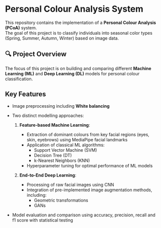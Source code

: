 # Personal Colour Analysis System

This repository contains the implementation of a **Personal Colour Analysis (PCoA)** system.  
The goal of this project is to classify individuals into seasonal color types (Spring, Summer, Autumn, Winter) based on image data.

## 🔍 Project Overview

The focus of this project is on building and comparing different **Machine Learning (ML)** and **Deep Learning (DL)** models for personal colour classification.

## Key Features
- Image preprocessing including **White balancing**
- Two distinct modelling approaches:

  1. **Feature-based Machine Learning**:
     - Extraction of dominant colours from key facial regions (eyes, skin, eyebrows) using MediaPipe facial landmarks
     - Application of classical ML algorithms:
       - Support Vector Machine (SVM)
       - Decision Tree (DT)
       - k-Nearest Neighbors (KNN)
     - Hyperparameter tuning for optimal performance of ML models

  2. **End-to-End Deep Learning**:
     - Processing of raw facial images using CNN
     - Integration of pre-implemented image augmentation methods, including:
       - Geometric transformations
       - GANs

- Model evaluation and comparison using accuracy, precision, recall and f1 score with statistical testing